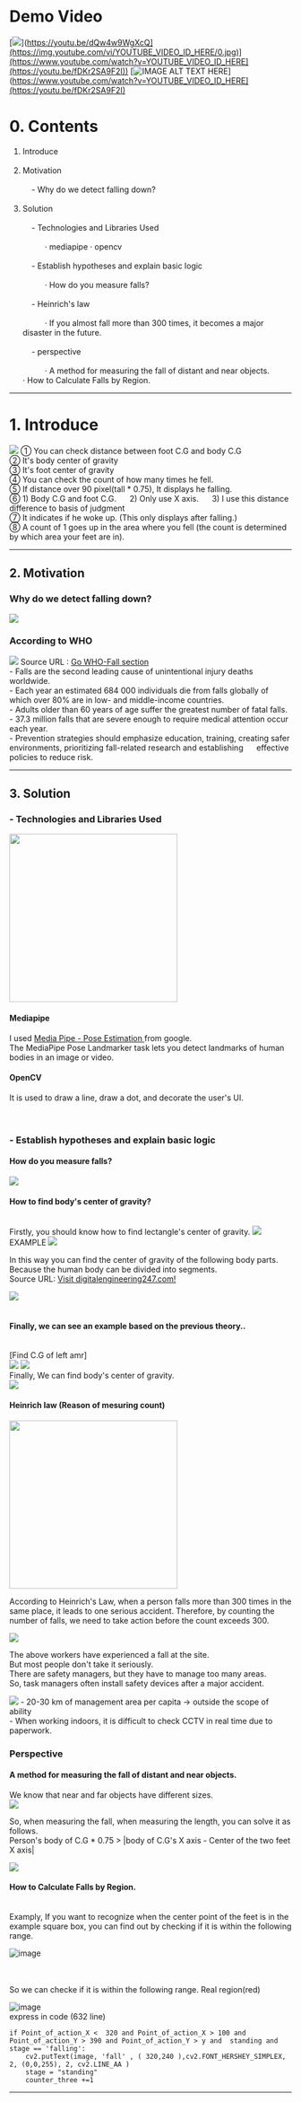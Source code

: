 # Demo Video
[![](https://[markdown-videos-api.jorgenkh.no/youtube/dQw4w9WgXcQ)](https://youtu.be/dQw4w9WgXcQ](https://img.youtube.com/vi/YOUTUBE_VIDEO_ID_HERE/0.jpg)](https://www.youtube.com/watch?v=YOUTUBE_VIDEO_ID_HERE](https://youtu.be/fDKr2SA9F2I))
[![IMAGE ALT TEXT HERE]([https://img.youtube.com/vi/YOUTUBE_VIDEO_ID_HERE/0.jpg)](https://www.youtube.com/watch?v=YOUTUBE_VIDEO_ID_HERE](https://youtu.be/fDKr2SA9F2I)

# 0. Contents
1. Introduce <br/><br/>
2. Motivation <br/> <br/>
&nbsp;&nbsp;&nbsp;&nbsp;- Why do we detect falling down? <br/><br/>
3. Solution  <br/> <br/>
&nbsp;&nbsp;&nbsp;&nbsp;- Technologies and Libraries Used  <br/> <br/>
&nbsp;&nbsp;&nbsp;&nbsp;&nbsp;&nbsp;&nbsp;&nbsp;&nbsp; ‧ mediapipe ‧ opencv  <br/> <br/>
&nbsp;&nbsp;&nbsp;&nbsp;- Establish hypotheses and explain basic logic <br/> <br/>
&nbsp;&nbsp;&nbsp;&nbsp;&nbsp;&nbsp;&nbsp;&nbsp;&nbsp;      ‧ How do you measure falls? <br/> <br/>
&nbsp;&nbsp;&nbsp;&nbsp;- Heinrich's law <br/> <br/>
&nbsp;&nbsp;&nbsp;&nbsp;&nbsp;&nbsp;&nbsp;&nbsp;&nbsp;    ‧ If you almost fall more than 300 times, it becomes a major disaster in the future. <br/> <br/>
&nbsp;&nbsp;&nbsp;&nbsp;- perspective <br/> <br/>
&nbsp;&nbsp;&nbsp;&nbsp;&nbsp;&nbsp;&nbsp;&nbsp;&nbsp;   ‧ A method for measuring the fall of distant and near objects.
&nbsp;&nbsp;&nbsp;&nbsp;&nbsp;&nbsp;&nbsp;&nbsp;&nbsp;   ‧ How to Calculate Falls by Region.

---
# 1. Introduce
<img src="https://img1.daumcdn.net/thumb/R1280x0/?scode=mtistory2&fname=https%3A%2F%2Fblog.kakaocdn.net%2Fdn%2Fbpq8mS%2FbtsmzHE3Loy%2FhfaQx6mxhMdp9ggF2FIDi0%2Fimg.png"/>
① You can check distance between foot C.G and body C.G <br/>
② It's body center of gravity <br/>
③ It's foot center of gravity <br/>
④ You can check the count of how many times he fell. <br/>
⑤ If distance over 90 pixel(tall * 0.75), It displays he falling. <br/>
⑥ 1) Body C.G and foot C.G.  &nbsp;&nbsp;&nbsp;&nbsp;   2) Only use X axis. &nbsp;&nbsp;&nbsp;&nbsp;    3) I use this distance difference to basis of judgment <br/>
⑦ It indicates if he woke up. (This only displays after falling.) <br/>
⑧ A count of 1 goes up in the area where you fell (the count is determined by which area your feet are in). <br/>



---
## 2. Motivation
### Why do we detect falling down?
<img src="https://img1.daumcdn.net/thumb/R1280x0/?scode=mtistory2&fname=https%3A%2F%2Fblog.kakaocdn.net%2Fdn%2F6xzj5%2FbtsmsSVhMuv%2Fwjch07bNAeKD5NIYU46Cm1%2Fimg.png"/>

### According to WHO
<img src="https://img1.daumcdn.net/thumb/R1280x0/?scode=mtistory2&fname=https%3A%2F%2Fblog.kakaocdn.net%2Fdn%2FbRKr2P%2FbtsmyvFurj1%2FeIZAsnyePrkAeJjG0S8EuK%2Fimg.png"/> 
Source URL : <a href="https://www.who.int/news-room/fact-sheets/detail/falls">Go WHO-Fall section</a><br>
  - Falls are the second leading cause of unintentional injury deaths worldwide. <br/>
  - Each year an estimated 684 000 individuals die from falls globally of which over 80% are in low- and middle-income countries. <br/>
  - Adults older than 60 years of age suffer the greatest number of fatal falls. <br/>
  - 37.3 million falls that are severe enough to require medical attention occur each year. <br/>
  - Prevention strategies should emphasize education, training, creating safer environments, prioritizing fall-related research and establishing &nbsp;&nbsp;&nbsp;&nbsp; effective policies to reduce risk. <br/>


---
## 3. Solution
### - Technologies and Libraries Used <br/>
<img src="https://img1.daumcdn.net/thumb/R1280x0/?scode=mtistory2&fname=https%3A%2F%2Fblog.kakaocdn.net%2Fdn%2Fdkxf50%2FbtsmzZZRsSi%2FO6VcQ9i3r4r0juHg6PCS1k%2Fimg.png" width="300" />

#### Mediapipe <br/>
I used <a href="https://developers.google.com/mediapipe/solutions/vision/pose_landmarker"> Media Pipe - Pose Estimation </a> from google. <br/>
The MediaPipe Pose Landmarker task lets you detect landmarks of human bodies in an image or video.
<br/>

#### OpenCV <br/>
It is used to draw a line, draw a dot, and decorate the user's UI.
<br/>
<br/>
<br/>

### - Establish hypotheses and explain basic logic
#### How do you measure falls?
<img src="https://img1.daumcdn.net/thumb/R1280x0/?scode=mtistory2&fname=https%3A%2F%2Fblog.kakaocdn.net%2Fdn%2FGVEMn%2FbtsmzjYPyED%2Fvctb0qUjmXlTNfPDwHueKk%2Fimg.png"/>

#### How to find body's center of gravity?
<br>
Firstly, you should know how to find lectangle's center of gravity.
<img src="https://img1.daumcdn.net/thumb/R1280x0/?scode=mtistory2&fname=https%3A%2F%2Fblog.kakaocdn.net%2Fdn%2FqIaBn%2FbtsmOLVz49r%2FNewBdeQfuGdePGKFJsfAk1%2Fimg.png"/>
EXAMPLE
<img src="https://img1.daumcdn.net/thumb/R1280x0/?scode=mtistory2&fname=https%3A%2F%2Fblog.kakaocdn.net%2Fdn%2FRYCQa%2FbtsmOLBiOck%2FjACYhrvkDbR2Gq1ktjFEY0%2Fimg.png"/>


In this way you can find the center of gravity of the following body parts.
Because the human body can be divided into segments. <br/>
Source URL: <a href="https://www.digitalengineering247.com/article/human-body-thermoregulation-model-integrated-with-sc-tetra-cfd-software/cfd">Visit digitalengineering247.com!</a>

<img src="https://blog.kakaocdn.net/dn/luAyK/btsmROje1bL/mt4jx6yE1kKLMEKlpALkoK/img.png"/>

<br>
<br>

#### Finally, we can see an example based on the previous theory..
<br>
[Find C.G of left amr] <br>
<img  src="https://img1.daumcdn.net/thumb/R1280x0/?scode=mtistory2&fname=https%3A%2F%2Fblog.kakaocdn.net%2Fdn%2FHEX4f%2FbtsmGikM872%2FgbPKYTKyAUHDGQsVqHj86k%2Fimg.png"/>
<img src="https://img1.daumcdn.net/thumb/R1280x0/?scode=mtistory2&fname=https%3A%2F%2Fblog.kakaocdn.net%2Fdn%2FbMC2Ou%2FbtsmF6EQ7LM%2F0HvOUgXxOw2kk4yKfF1JUK%2Fimg.png"/>

<br/>
Finally, We can find body's center of gravity. <br/>

<img src="https://blog.kakaocdn.net/dn/PFNCm/btsmUwbhUqA/9yyXpkgO8T1d6MLSuXLt40/img.png"/>


#### Heinrich law (Reason of mesuring count)
<img src="https://upload.wikimedia.org/wikipedia/commons/6/61/Heinrich%27s_triangle_English.png" width="300"/>

According to Heinrich's Law, when a person falls more than 300 times in the same place, it leads to one serious accident. Therefore, by counting the number of falls, we need to take action before the count exceeds 300.

<img src="https://img1.daumcdn.net/thumb/R1280x0/?scode=mtistory2&fname=https%3A%2F%2Fblog.kakaocdn.net%2Fdn%2FbFJlqp%2FbtsmN5e6fnR%2FgnrpG6FQ6mqnBBYA8ROPE0%2Fimg.png"/>

The above workers have experienced a fall at the site. <br/>
But most people don't take it seriously. <br/>
There are safety managers, but they have to manage too many areas. <br/>
So, task managers often install safety devices after a major accident. <br/>

<img src="https://blog.kakaocdn.net/dn/A7cHz/btsmO5GFHaR/kEqSKN1iienzTwiXZnD2pk/img.png"/>
- 20-30 km of management area per capita -> outside the scope of ability <br/>
- When working indoors, it is difficult to check CCTV in real time due to paperwork. <br/>

### Perspective
#### A method for measuring the fall of distant and near objects.  <br/>

We know that near and far objects have different sizes. <br/>
<img src="https://blog.kakaocdn.net/dn/dzVMaF/btsmRqiLjU6/Drfck2O3n4n8GUstVNWj1k/img.png"/>
<br/>

So, when measuring the fall, when measuring the length, you can solve it as follows. <br/>
Person's body of C.G * 0.75 > |body of C.G's X axis - Center of the two feet X axis|

<img src="https://blog.kakaocdn.net/dn/bmaOJk/btsmROcS6HQ/1Hi3HmOGZc6A30l5Nkjfek/img.png"/>

#### How to Calculate Falls by Region. <br/>
<br>
Examply, If you want to recognize when the center point of the feet is in the example square box, you can find out by checking if it is within the following range.
<br>

![image](https://github.com/onenationonemind1/falling_detection/assets/93633207/e2aa63d7-45bd-4228-a18f-d832f57a53ef)

<br>
<br>
So we can checke if it is within the following range.
Real region(red)

![image](https://github.com/onenationonemind1/falling_detection/assets/93633207/69831da3-cbe1-477b-be97-c13f32d16b7e)
<br>
express in code (632 line)
```
if Point_of_action_X <  320 and Point_of_action_X > 100 and  Point_of_action_Y > 390 and Point_of_action_Y > y and  standing and stage == 'falling':               
    cv2.putText(image, 'fall' , ( 320,240 ),cv2.FONT_HERSHEY_SIMPLEX, 2, (0,0,255), 2, cv2.LINE_AA )
    stage = "standing"
    counter_three +=1
```


---




